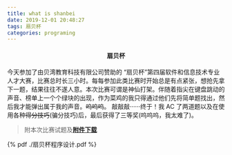 ```yaml
---
title: what is shanbei
date: 2019-12-01 20:48:27
tags: 扇贝杯
categories: programing
---
```

#### <center>扇贝杯</center>
今天参加了由贝湾教育科技有限公司赞助的 “扇贝杯”第四届软件和信息技术专业人才大赛，比赛总时长三小时。每每参加此类比赛时开始总是有点紧张，想抢先拿下一题，结果往往不遂人意。本次比赛可谓是神仙打架。伴随着指尖在键盘跳动的声音、榜单上一个个绿块的出现，作为菜鸡的我只得通过他们先将简单题找出，然后我才能弹出属于我的声音。~~呜呜呜~~。
敲敲敲······终于！我 AC 了两道题以及在使用各种~~得分技巧~~(骗分技巧)后，最后获得了三等奖(呜呜呜，我太难了)。
> 附本次比赛试题及[**附件下载**](https://github.com/TLDX-XIONG/documents-for-blog/blob/master/%E6%89%87%E8%B4%9D%E6%9D%AF/%E6%89%87%E8%B4%9D%E6%9D%AF%E7%A8%8B%E5%BA%8F%E8%AE%BE%E8%AE%A1.pdf)  

{% pdf ./扇贝杯程序设计.pdf %}